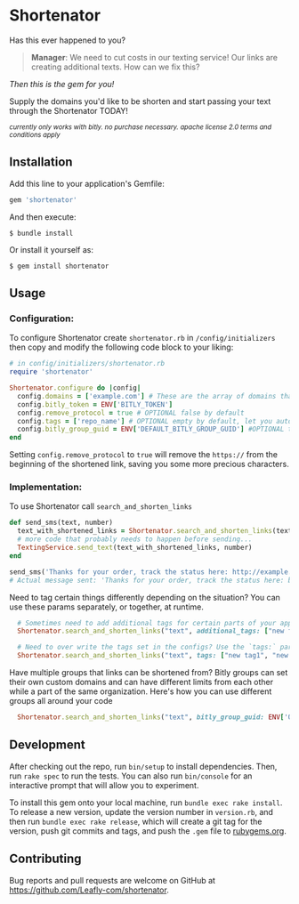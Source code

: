 # Shortenator
Has this ever happened to you?
> **Manager**: We need to cut costs in our texting service! Our links are creating additional texts. How can we fix this?

*Then this is the gem for you!*

Supply the domains you'd like to be shorten and start passing your text through the Shortenator TODAY!

<small>*currently only works with bitly. no purchase necessary. apache license 2.0 terms and conditions apply*</small>

## Installation

Add this line to your application's Gemfile:

```ruby
gem 'shortenator'
```

And then execute:

    $ bundle install

Or install it yourself as:

    $ gem install shortenator

## Usage

### Configuration:
To configure Shortenator create `shortenator.rb` in `/config/initializers` then copy and modify the following code block to your liking:
```ruby
# in config/initializers/shortenator.rb
require 'shortenator'

Shortenator.configure do |config|
  config.domains = ['example.com'] # These are the array of domains that will be shortened if found
  config.bitly_token = ENV['BITLY_TOKEN']
  config.remove_protocol = true # OPTIONAL false by default
  config.tags = ['repo_name'] # OPTIONAL empty by default, let you auto tag all bit.ly links for organization
  config.bitly_group_guid = ENV['DEFAULT_BITLY_GROUP_GUID'] #OPTIONAL the bitly docs recommend to set this in the event you accidently switch your token's group and hit a smaller limit than you intended. source: https://dev.bitly.com/v4/#operation/createFullBitlink
end
```

Setting `config.remove_protocol` to `true` will remove the `https://` from the beginning of the shortened link, saving you some more precious characters.

### Implementation:
To use Shortenator call `search_and_shorten_links`
```ruby
def send_sms(text, number)
  text_with_shortened_links = Shortenator.search_and_shorten_links(text)
  # more code that probably needs to happen before sending...
  TextingService.send_text(text_with_shortened_links, number)
end

send_sms('Thanks for your order, track the status here: http://example.com/orders/897987987?utm_medium=sms&utm_campaign=weekend-blowout-1234', 1234567890)
# Actual message sent: 'Thanks for your order, track the status here: bit.ly/1111aaa'
```

Need to tag certain things differently depending on the situation? You can use these params separately, or together, at runtime.
```ruby
  # Sometimes need to add additional tags for certain parts of your app? Use the `additional_tags:` param!
  Shortenator.search_and_shorten_links("text", additional_tags: ["new feature"])
```
```ruby
  # Need to over write the tags set in the configs? Use the `tags:` param!
  Shortenator.search_and_shorten_links("text", tags: ["new tag1", "new tag2" ])
```

Have multiple groups that links can be shortened from? Bitly groups can set their own custom domains and can have different limits from each other while a part of the same organization. Here's how you can use different groups all around your code
```ruby
  Shortenator.search_and_shorten_links("text", bitly_group_guid: ENV['OTHER_BITLY_GROUP_GUID')
```

## Development

After checking out the repo, run `bin/setup` to install dependencies. Then, run `rake spec` to run the tests. You can also run `bin/console` for an interactive prompt that will allow you to experiment.

To install this gem onto your local machine, run `bundle exec rake install`. To release a new version, update the version number in `version.rb`, and then run `bundle exec rake release`, which will create a git tag for the version, push git commits and tags, and push the `.gem` file to [rubygems.org](https://rubygems.org).

## Contributing

Bug reports and pull requests are welcome on GitHub at https://github.com/Leafly-com/shortenator.
